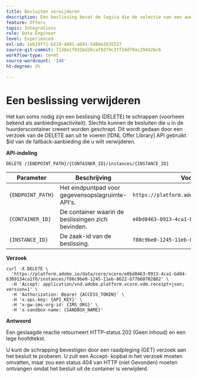 ```yaml
---
title: Besluiten verwijderen
description: Een beslissing bevat de logica die de selectie van een aanbieding informeert.
feature: Offers
topic: Integrations
role: Data Engineer
level: Experienced
exl-id: 1eb19ff1-b210-4891-ab41-5488e2635527
source-git-commit: 7138e1f031bd26caf9379c3ff19d79ac29442bc6
workflow-type: tm+mt
source-wordcount: '146'
ht-degree: 3%

---
```


# Een beslissing verwijderen

Het kan soms nodig zijn een beslissing (DELETE) te schrappen (voorheen bekend als aanbiedingsactiviteit). Slechts kunnen de besluiten die u in de huurderscontainer creeert worden geschrapt. Dit wordt gedaan door een verzoek van de DELETE aan uit te voeren [!DNL Offer Library] API gebruikt $id van de fallback-aanbieding die u wilt verwijderen.

**API-indeling**

```http
DELETE /{ENDPOINT_PATH}/{CONTAINER_ID}/instances/{INSTANCE_ID}
```

| Parameter | Beschrijving | Voorbeeld |
| --------- | ----------- | ------- |
| `{ENDPOINT_PATH}` | Het eindpuntpad voor gegevensopslagruimte-API&#39;s. | `https://platform.adobe.io/data/core/xcore/` |
| `{CONTAINER_ID}` | De container waarin de beslissingen zich bevinden. | `e0bd8463-0913-4ca1-bd84-6309134ca1f6` |
| `{INSTANCE_ID}` | De zaak-id van de beslissing. | `f88c9be0-1245-11eb-8622-b77b60702882` |

**Verzoek**

```shell
curl -X DELETE \
  'https://platform.adobe.io/data/core/xcore/e0bd8463-0913-4ca1-bd84-6309134ca1f6/instances/f88c9be0-1245-11eb-8622-b77b60702882' \
  -H 'Accept: application/vnd.adobe.platform.xcore.xdm.receipt+json; version=1' \
  -H 'Authorization: Bearer {ACCESS_TOKEN}' \
  -H 'x-api-key: {API_KEY}' \
  -H 'x-gw-ims-org-id: {IMS_ORG}' \
  -H 'x-sandbox-name: {SANDBOX_NAME}'
```

**Antwoord**

Een geslaagde reactie retourneert HTTP-status 202 (Geen inhoud) en een lege hoofdtekst.

U kunt de schrapping bevestigen door een raadpleging (GET) verzoek aan het besluit te proberen. U zult een Accept- kopbal in het verzoek moeten omvatten, maar zou een status 404 van HTTP (niet Gevonden) moeten ontvangen omdat het besluit uit de container is verwijderd.
